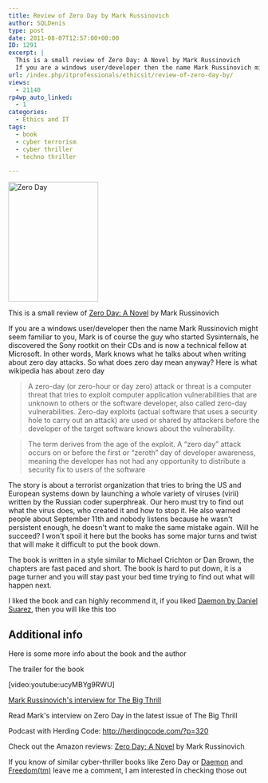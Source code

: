 ```yaml
---
title: Review of Zero Day by Mark Russinovich
author: SQLDenis
type: post
date: 2011-08-07T12:57:00+00:00
ID: 1291
excerpt: |
  This is a small review of Zero Day: A Novel by Mark Russinovich 
  If you are a windows user/developer then the name Mark Russinovich might seem familiar to you, Mark is of course the guy who started Sysinternals, he discovered the Sony rootkit on their&hellip;
url: /index.php/itprofessionals/ethicsit/review-of-zero-day-by/
views:
  - 21140
rp4wp_auto_linked:
  - 1
categories:
  - Ethics and IT
tags:
  - book
  - cyber terrorism
  - cyber thriller
  - techno thriller

---
```

[<img src="http://farm7.static.flickr.com/6138/6017612547_17c6c6200d_m.jpg" width="180" height="240" alt="Zero Day" />][1]
  
This is a small review of [Zero Day: A Novel][2] by Mark Russinovich
  
If you are a windows user/developer then the name Mark Russinovich might seem familiar to you, Mark is of course the guy who started Sysinternals, he discovered the Sony rootkit on their CDs and is now a technical fellow at Microsoft. In other words, Mark knows what he talks about when writing about zero day attacks. So what does zero day mean anyway? Here is what wikipedia has about zero day

> A zero-day (or zero-hour or day zero) attack or threat is a computer threat that tries to exploit computer application vulnerabilities that are unknown to others or the software developer, also called zero-day vulnerabilities. Zero-day exploits (actual software that uses a security hole to carry out an attack) are used or shared by attackers before the developer of the target software knows about the vulnerability.
  
> The term derives from the age of the exploit. A “zero day” attack occurs on or before the first or “zeroth” day of developer awareness, meaning the developer has not had any opportunity to distribute a security fix to users of the software

The story is about a terrorist organization that tries to bring the US and European systems down by launching a whole variety of viruses (virii) written by the Russian coder superphreak. Our hero must try to find out what the virus does, who created it and how to stop it. He also warned people about September 11th and nobody listens because he wasn't persistent enough, he doesn't want to make the same mistake again. Will he succeed? I won't spoil it here but the books has some major turns and twist that will make it difficult to put the book down.

The book is written in a style similar to Michael Crichton or Dan Brown, the chapters are fast paced and short. The book is hard to put down, it is a page turner and you will stay past your bed time trying to find out what will happen next.

I liked the book and can highly recommend it, if you liked [Daemon by Daniel Suarez][3], then you will like this too

## Additional info

Here is some more info about the book and the author

The trailer for the book
  
[video:youtube:ucyMBYg9RWU]

[Mark Russinovich's interview for The Big Thrill][4]
  
Read Mark's interview on Zero Day in the latest issue of The Big Thrill

Podcast with Herding Code: http://herdingcode.com/?p=320

Check out the Amazon reviews: [Zero Day: A Novel][2] by Mark Russinovich

If you know of similar cyber-thriller books like Zero Day or [Daemon][5] and [Freedom(tm)][6] leave me a comment, I am interested in checking those out

 [1]: http://www.flickr.com/photos/denisgobo/6017612547/ "Zero Day by Denis Gobo, on Flickr"
 [2]: http://www.amazon.com/gp/product/031261246X/ref=as_li_ss_tl?ie=UTF8&tag=sql08-20&linkCode=as2&camp=217145&creative=399369&creativeASIN=031261246X
 [3]: /index.php/ITProfessionals/EthicsIT/daemon-by-daniel-suarez-is-a-book-every
 [4]: http://www.thebigthrill.org/2011/04/zero-day-by-mark-russinovich/
 [5]: http://www.amazon.com/gp/product/0451228731?ie=UTF8&tag=sql08-20&linkCode=as2&camp=1789&creative=390957&creativeASIN=0451228731
 [6]: http://www.amazon.com/gp/product/0525951571?ie=UTF8&tag=sql08-20&linkCode=as2&camp=1789&creative=390957&creativeASIN=0525951571